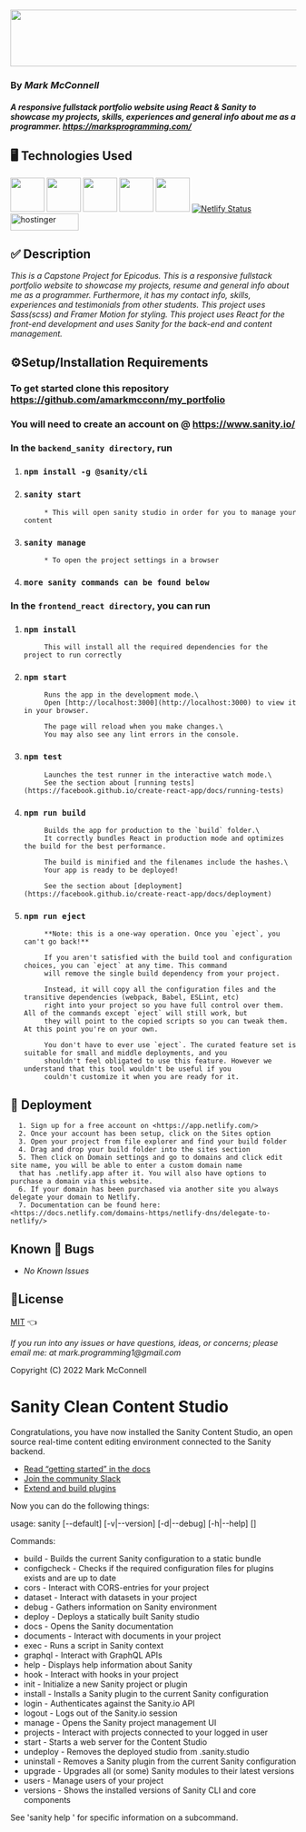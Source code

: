 # _<img src="https://fontmeme.com/permalink/220708/f1d58d6a44c485b5db80b7bcbcfc7e09.png" width="550" height="100"/>_

### By _Mark McConnell_

#### _A responsive fullstack portfolio website using React & Sanity to showcase my projects, skills, experiences and general info about me as a programmer. <https://marksprogramming.com/>_

## 🖥️ Technologies Used

<img src="https://cdn.jsdelivr.net/gh/devicons/devicon/icons/react/react-original-wordmark.svg" width="60" height="60"/> <img src="https://cdn.jsdelivr.net/gh/devicons/devicon/icons/html5/html5-original-wordmark.svg" width="60" height="60"/> <img src="https://cdn.jsdelivr.net/gh/devicons/devicon/icons/css3/css3-original-wordmark.svg" width="60" height="60"/> <img src="https://pbs.twimg.com/profile_images/1135907399582199809/7uZ5d2to_400x400.jpg" width="60" height="60"/> <img src="https://cdn.jsdelivr.net/gh/devicons/devicon/icons/sass/sass-original.svg" width="60" height="60"/> [![Netlify Status](https://api.netlify.com/api/v1/badges/9fcc802b-3885-4250-b95a-d690ed810350/deploy-status)](https://app.netlify.com/sites/marksportfolio1/deploys) <span>   </span><img src="../my_portfolio/frontend_react/src/assets/Hostinger-logo-1.png" width="120" height="30" alt="hostinger">

## ✅ Description

_This is a Capstone Project for Epicodus. This is a responsive fullstack portfolio website to showcase my projects, resume and general info about me as a programmer. Furthermore, it has my contact info, skills, experiences and testimonials from other students. This project uses Sass(scss) and Framer Motion for styling. This project uses React for the front-end development and uses Sanity for the back-end and content management._

## ⚙️Setup/Installation Requirements

### To get started clone this repository <https://github.com/amarkmcconn/my_portfolio>

### You will need to create an account on @ <https://www.sanity.io/>

### In the `backend_sanity directory`, run

1. ### `npm install -g @sanity/cli`

2. ### `sanity start`

            * This will open sanity studio in order for you to manage your content

3. ### `sanity manage`

            * To open the project settings in a browser

4. ### `more sanity commands can be found below`

### In the `frontend_react directory`, you can run

1. ### `npm install`

            This will install all the required dependencies for the project to run correctly

1. ### `npm start`

            Runs the app in the development mode.\
            Open [http://localhost:3000](http://localhost:3000) to view it in your browser.

            The page will reload when you make changes.\
            You may also see any lint errors in the console.

2. ### `npm test`

            Launches the test runner in the interactive watch mode.\
            See the section about [running tests](https://facebook.github.io/create-react-app/docs/running-tests)

3. ### `npm run build`

            Builds the app for production to the `build` folder.\
            It correctly bundles React in production mode and optimizes the build for the best performance.

            The build is minified and the filenames include the hashes.\
            Your app is ready to be deployed!

            See the section about [deployment](https://facebook.github.io/create-react-app/docs/deployment)

4. ### `npm run eject`

            **Note: this is a one-way operation. Once you `eject`, you can't go back!**

            If you aren't satisfied with the build tool and configuration choices, you can `eject` at any time. This command 
            will remove the single build dependency from your project.

            Instead, it will copy all the configuration files and the transitive dependencies (webpack, Babel, ESLint, etc) 
            right into your project so you have full control over them. All of the commands except `eject` will still work, but 
            they will point to the copied scripts so you can tweak them. At this point you're on your own.

            You don't have to ever use `eject`. The curated feature set is suitable for small and middle deployments, and you 
            shouldn't feel obligated to use this feature. However we understand that this tool wouldn't be useful if you 
            couldn't customize it when you are ready for it.

## 🚀 Deployment

      1. Sign up for a free account on <https://app.netlify.com/>
      2. Once your account has been setup, click on the Sites option
      3. Open your project from file explorer and find your build folder
      4. Drag and drop your build folder into the sites section
      5. Then click on Domain settings and go to domains and click edit site name, you will be able to enter a custom domain name 
      that has .netlify.app after it. You will also have options to purchase a domain via this website.
      6. If your domain has been purchased via another site you always delegate your domain to Netlify.
      7. Documentation can be found here: <https://docs.netlify.com/domains-https/netlify-dns/delegate-to-netlify/>

## Known 🐛 Bugs

* _No Known Issues_

## 🎫License

[MIT](LICENSE) 👈

_If you run into any issues or have questions, ideas, or concerns;  please email me: at mark.programming1@gmail.com_

Copyright (C) 2022 Mark McConnell

# Sanity Clean Content Studio

Congratulations, you have now installed the Sanity Content Studio, an open source real-time content editing environment connected to the Sanity backend.

* [Read “getting started” in the docs](https://www.sanity.io/docs/introduction/getting-started?utm_source=readme)
* [Join the community Slack](https://slack.sanity.io/?utm_source=readme)
* [Extend and build plugins](https://www.sanity.io/docs/content-studio/extending?utm_source=readme)

Now you can do the following things:

usage: sanity [--default] [-v|--version] [-d|--debug] [-h|--help] <command> [<args>]

Commands:<br>

* build       - Builds the current Sanity configuration to a static bundle <br>
* configcheck - Checks if the required configuration files for plugins exists and are up to date <br>
* cors        - Interact with CORS-entries for your project <br>
* dataset     - Interact with datasets in your project <br>
* debug       - Gathers information on Sanity environment <br>
* deploy      - Deploys a statically built Sanity studio <br>
* docs        - Opens the Sanity documentation <br>
* documents   - Interact with documents in your project <br>
* exec        - Runs a script in Sanity context <br>
* graphql     - Interact with GraphQL APIs <br>
* help        - Displays help information about Sanity <br>
* hook        - Interact with hooks in your project <br>
* init        - Initialize a new Sanity project or plugin <br>
* install     - Installs a Sanity plugin to the current Sanity configuration  <br>
* login       - Authenticates against the Sanity.io API  <br>
* logout      - Logs out of the Sanity.io session  <br>
* manage      - Opens the Sanity project management UI  <br>
* projects    - Interact with projects connected to your logged in user  <br>
* start       - Starts a web server for the Content Studio  <br>
* undeploy    - Removes the deployed studio from <hostname>.sanity.studio  <br>
* uninstall   - Removes a Sanity plugin from the current Sanity configuration  <br>
* upgrade     - Upgrades all (or some) Sanity modules to their latest versions <br>
* users       - Manage users of your project  <br>
* versions    - Shows the installed versions of Sanity CLI and core components  <br>

See 'sanity help <command>' for specific information on a subcommand.
